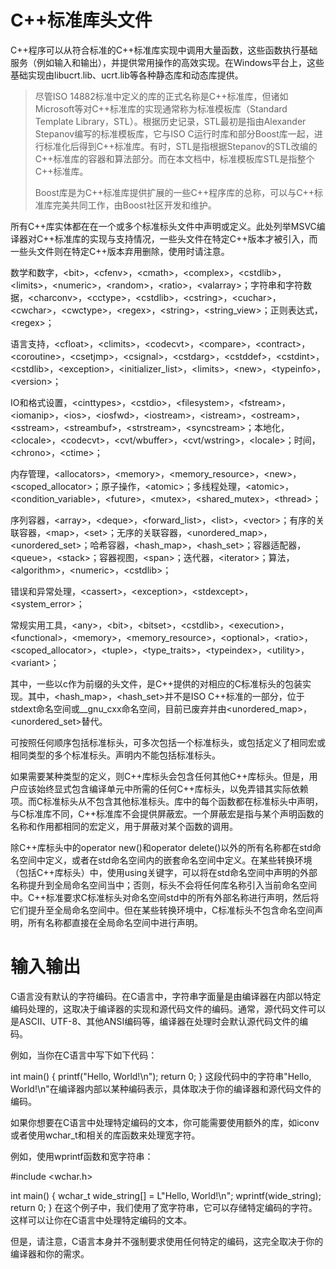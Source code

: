 # C++标准库头文件

C++程序可以从符合标准的C++标准库实现中调用大量函数，这些函数执行基础服务（例如输入和输出），并提供常用操作的高效实现。在Windows平台上，这些基础实现由libucrt.lib、ucrt.lib等各种静态库和动态库提供。

> 尽管ISO 14882标准中定义的库的正式名称是C++标准库，但诸如Microsoft等对C++标准库的实现通常称为标准模板库（Standard Template Library，STL）。根据历史记录，STL最初是指由Alexander Stepanov编写的标准模板库，它与ISO C运行时库和部分Boost库一起，进行标准化后得到C++标准库。有时，STL是指根据Stepanov的STL改编的C++标准库的容器和算法部分。而在本文档中，标准模板库STL是指整个C++标准库。
>
> Boost库是为C++标准库提供扩展的一些C++程序库的总称，可以与C++标准库完美共同工作，由Boost社区开发和维护。

所有C++库实体都在在一个或多个标准标头文件中声明或定义。此处列举MSVC编译器对C++标准库的实现与支持情况，一些头文件在特定C++版本才被引入，而一些头文件则在特定C++版本弃用删除，使用时请注意。

数学和数字，\<bit\>，\<cfenv\>，\<cmath\>，\<complex\>，\<cstdlib\>，\<limits\>，\<numeric\>，\<random\>，\<ratio\>，\<valarray\>；字符串和字符数据，\<charconv\>，\<cctype\>，\<cstdlib\>，\<cstring\>，\<cuchar\>，\<cwchar\>，\<cwctype\>，\<regex\>，\<string\>，\<string_view\>；正则表达式，\<regex\>；

语言支持，\<cfloat\>，\<climits\>，\<codecvt\>，\<compare\>，\<contract\>，\<coroutine\>，\<csetjmp\>，\<csignal\>，\<cstdarg\>，\<cstddef\>，\<cstdint\>，\<cstdlib\>，\<exception\>，\<initializer_list\>，\<limits\>，\<new\>，\<typeinfo\>，\<version\>；

IO和格式设置，\<cinttypes\>，\<cstdio\>，\<filesystem\>，\<fstream\>，\<iomanip\>，\<ios\>，\<iosfwd\>，\<iostream\>，\<istream\>，\<ostream\>，\<sstream\>，\<streambuf\>，\<strstream\>，\<syncstream\>；本地化，\<clocale\>，\<codecvt\>，\<cvt/wbuffer\>，\<cvt/wstring\>，\<locale\>；时间，\<chrono\>，\<ctime\>；

内存管理，\<allocators\>，\<memory\>，\<memory_resource\>，\<new\>，\<scoped_allocator\>；原子操作，\<atomic\>；多线程处理，\<atomic\>，\<condition_variable\>，\<future\>，\<mutex\>，\<shared_mutex\>，\<thread\>；

序列容器，\<array\>，\<deque\>，\<forward_list\>，\<list\>，\<vector\>；有序的关联容器，\<map\>，\<set\>；无序的关联容器，\<unordered_map\>，\<unordered_set\>；哈希容器，\<hash_map\>，\<hash_set\>；容器适配器，\<queue\>，\<stack\>；容器视图，\<span\>；迭代器，\<iterator\>；算法，\<algorithm\>，\<numeric\>，\<cstdlib\>；

错误和异常处理，\<cassert\>，\<exception\>，\<stdexcept\>，\<system_error\>；

常规实用工具，\<any\>，\<bit\>，\<bitset\>，\<cstdlib\>，\<execution\>，\<functional\>，\<memory\>，\<memory_resource\>，\<optional\>，\<ratio\>，\<scoped_allocator\>，\<tuple\>，\<type_traits\>，\<typeindex\>，\<utility\>，\<variant\>；

其中，一些以c作为前缀的头文件，是C++提供的对相应的C标准标头的包装实现。其中，<hash_map>，<hash_set>并不是ISO C++标准的一部分，位于stdext命名空间或\_\_gnu\_cxx命名空间，目前已废弃并由<unordered_map>，<unordered_set>替代。

可按照任何顺序包括标准标头，可多次包括一个标准标头，或包括定义了相同宏或相同类型的多个标准标头。声明内不能包括标准标头。

如果需要某种类型的定义，则C++库标头会包含任何其他C++库标头。但是，用户应该始终显式包含编译单元中所需的任何C++库标头，以免弄错其实际依赖项。而C标准标头从不包含其他标准标头。库中的每个函数都在标准标头中声明，与C标准库不同，C++标准库不会提供屏蔽宏。一个屏蔽宏是指与某个声明函数的名称和作用都相同的宏定义，用于屏蔽对某个函数的调用。

除C++库标头中的operator new()和operator delete()以外的所有名称都在std命名空间中定义，或者在std命名空间内的嵌套命名空间中定义。在某些转换环境（包括C++库标头）中，使用using关键字，可以将在std命名空间中声明的外部名称提升到全局命名空间当中；否则，标头不会将任何库名称引入当前命名空间中。C++标准要求C标准标头对命名空间std中的所有外部名称进行声明，然后将它们提升至全局命名空间中。但在某些转换环境中，C标准标头不包含命名空间声明，所有名称都直接在全局命名空间中进行声明。

# 输入输出

C语言没有默认的字符编码。在C语言中，字符串字面量是由编译器在内部以特定编码处理的，这取决于编译器的实现和源代码文件的编码。通常，源代码文件可以是ASCII、UTF-8、其他ANSI编码等，编译器在处理时会默认源代码文件的编码。

例如，当你在C语言中写下如下代码：

int main() {
    printf("Hello, World!\n");
    return 0;
}
这段代码中的字符串"Hello, World!\n"在编译器内部以某种编码表示，具体取决于你的编译器和源代码文件的编码。

如果你想要在C语言中处理特定编码的文本，你可能需要使用额外的库，如iconv或者使用wchar_t和相关的库函数来处理宽字符。

例如，使用wprintf函数和宽字符串：

#include <wchar.h>

int main() {
    wchar_t wide_string[] = L"Hello, World!\n";
    wprintf(wide_string);
    return 0;
}
在这个例子中，我们使用了宽字符串，它可以存储特定编码的字符。这样可以让你在C语言中处理特定编码的文本。

但是，请注意，C语言本身并不强制要求使用任何特定的编码，这完全取决于你的编译器和你的需求。
